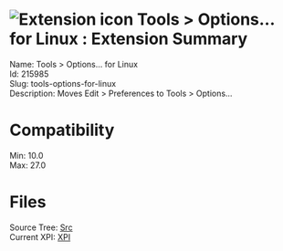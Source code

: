 # ![Extension icon](https://addons.thunderbird.net/static/img/addon-icons/default-64.png) Tools > Options… for Linux : Extension Summary

Name: Tools > Options… for Linux  
Id: 215985  
Slug: tools-options-for-linux  
Description: Moves Edit &gt; Preferences to Tools &gt; Options…
  

# Compatibility
Min: 10.0  
Max: 27.0  

# Files

Source Tree: [Src](C:/Dev/Thunderbird/ThunderKdB/xall/xOther/215985-tools-options-for-linux/src)  
Current XPI: [XPI](C:/Dev/Thunderbird/ThunderKdB/xall/xOther/215985-tools-options-for-linux/xpi)  



